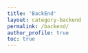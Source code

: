 ```yaml
---
title: 'BackEnd'
layout: category-backend
permalink: /backend/
author_profile: true
toc: true
---
```

